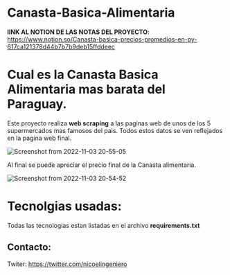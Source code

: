 # Canasta-Basica-Alimentaria
**lINK AL NOTION DE LAS NOTAS DEL PROYECTO**: https://www.notion.so/Canasta-basica-precios-promedios-en-py-617ca121378d44b7b7b9deb15ffddeec
# Cual es la Canasta Basica Alimentaria mas barata del Paraguay.
Este proyecto realiza **web scraping** a las paginas web de unos de los 5 supermercados mas famosos del pais.
Todos estos datos se ven reflejados en la pagina web final.

![Screenshot from 2022-11-03 20-55-05](https://user-images.githubusercontent.com/65906810/199857022-022d637a-7d08-488e-b693-4b637ec7b49b.png)

Al final se puede apreciar el precio final de la Canasta alimentaria.

![Screenshot from 2022-11-03 20-54-52](https://user-images.githubusercontent.com/65906810/199857076-a98810d3-e92e-441a-91b0-b14165bf6094.png)



# Tecnolgias usadas:
Todas las tecnologias estan listadas en el archivo **requirements.txt**

## Contacto: 
Twiter: https://twitter.com/nicoelingeniero
